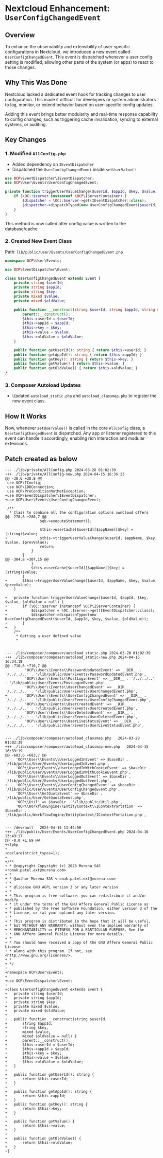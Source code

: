 # Nextcloud Enhancement: `UserConfigChangedEvent`

## Overview

To enhance the observability and extensibility of user-specific configurations in Nextcloud, we introduced a new event called `UserConfigChangedEvent`. This event is dispatched whenever a user config setting is modified, allowing other parts of the system (or apps) to react to those changes.

## Why This Was Done

Nextcloud lacked a dedicated event hook for tracking changes to user configuration. This made it difficult for developers or system administrators to log, monitor, or extend behavior based on user-specific config updates.

Adding this event brings better modularity and real-time response capability to config changes, such as triggering cache invalidation, syncing to external systems, or auditing.

## Key Changes

### 1. Modified `AllConfig.php`

* Added dependency on `IEventDispatcher`
* Dispatched the `UserConfigChangedEvent` inside `setUserValue()`

```php
use OCP\EventDispatcher\IEventDispatcher;
use OCP\User\Events\UserConfigChangedEvent;

private function triggerUserValueChange($userId, $appId, $key, $value, $oldValue = null) {
    if (\OC::$server instanceof \OCP\IServerContainer) {
        $dispatcher = \OC::$server->get(IEventDispatcher::class);
        $dispatcher->dispatchTyped(new UserConfigChangedEvent($userId, $appId, $key, $value, $oldValue));
    }
}
```

This method is now called after config value is written to the database/cache.

### 2. Created New Event Class

Path: `lib/public/User/Events/UserConfigChangedEvent.php`

```php
namespace OCP\User\Events;

use OCP\EventDispatcher\Event;

class UserConfigChangedEvent extends Event {
    private string $userId;
    private string $appId;
    private string $key;
    private mixed $value;
    private mixed $oldValue;

    public function __construct(string $userId, string $appId, string $key, mixed $value, mixed $oldValue = null) {
        parent::__construct();
        $this->userId = $userId;
        $this->appId = $appId;
        $this->key = $key;
        $this->value = $value;
        $this->oldValue = $oldValue;
    }

    public function getUserId(): string { return $this->userId; }
    public function getAppId(): string { return $this->appId; }
    public function getKey(): string { return $this->key; }
    public function getValue() { return $this->value; }
    public function getOldValue() { return $this->oldValue; }
}
```

### 3. Composer Autoload Updates

* Updated `autoload_static.php` and `autoload_classmap.php` to register the new event class.

## How It Works

Now, whenever `setUserValue()` is called in the core `AllConfig` class, a `UserConfigChangedEvent` is dispatched. Any app or listener registered to this event can handle it accordingly, enabling rich interaction and modular extensions.


## Patch created as below

```
--- ./lib/private/AllConfig.php	2024-03-28 01:02:39
+++ ./lib/private/AllConfig-new.php	2024-04-15 16:36:23
@@ -38,6 +38,8 @@
 use OCP\IConfig;
 use OCP\IDBConnection;
 use OCP\PreConditionNotMetException;
+use OCP\EventDispatcher\IEventDispatcher;
+use OCP\User\Events\UserConfigChangedEvent;
 
 /**
  * Class to combine all the configuration options ownCloud offers
@@ -278,6 +280,7 @@
 				$qb->executeStatement();
 
 				$this->userCache[$userId][$appName][$key] = (string)$value;
+				$this->triggerUserValueChange($userId, $appName, $key, $value, $prevValue);
 				return;
 			}
 		}
@@ -304,8 +307,15 @@
 			}
 			$this->userCache[$userId][$appName][$key] = (string)$value;
 		}
+		$this->triggerUserValueChange($userId, $appName, $key, $value, $prevValue);
 	}
 
+	private function triggerUserValueChange($userId, $appId, $key, $value, $oldValue = null) {
+		if (\OC::$server instanceof \OCP\IServerContainer) {
+			$dispatcher = \OC::$server->get(IEventDispatcher::class);
+			$dispatcher->dispatchTyped(new UserConfigChangedEvent($userId, $appId, $key, $value, $oldValue));
+		}
+	}
 	/**
 	 * Getting a user defined value
 	 *


--- ./lib/composer/composer/autoload_static.php	2024-03-28 01:02:39
+++ ./lib/composer/composer/autoload_static-new.php	2024-04-15 16:34:18
@@ -710,6 +710,7 @@
         'OCP\\User\\Events\\PasswordUpdatedEvent' => __DIR__ . '/../../..' . '/lib/public/User/Events/PasswordUpdatedEvent.php',
         'OCP\\User\\Events\\PostLoginEvent' => __DIR__ . '/../../..' . '/lib/public/User/Events/PostLoginEvent.php',
         'OCP\\User\\Events\\UserChangedEvent' => __DIR__ . '/../../..' . '/lib/public/User/Events/UserChangedEvent.php',
+        'OCP\\User\\Events\\UserConfigChangedEvent' => __DIR__ . '/../../..' . '/lib/public/User/Events/UserConfigChangedEvent.php',
         'OCP\\User\\Events\\UserCreatedEvent' => __DIR__ . '/../../..' . '/lib/public/User/Events/UserCreatedEvent.php',
         'OCP\\User\\Events\\UserDeletedEvent' => __DIR__ . '/../../..' . '/lib/public/User/Events/UserDeletedEvent.php',
         'OCP\\User\\Events\\UserLiveStatusEvent' => __DIR__ . '/../../..' . '/lib/public/User/Events/UserLiveStatusEvent.php',


--- ./lib/composer/composer/autoload_classmap.php	2024-03-28 01:02:39
+++ ./lib/composer/composer/autoload_classmap-new.php	2024-04-15 16:33:19
@@ -683,6 +683,7 @@
     'OCP\\User\\Events\\UserLoggedInEvent' => $baseDir . '/lib/public/User/Events/UserLoggedInEvent.php',
     'OCP\\User\\Events\\UserLoggedInWithCookieEvent' => $baseDir . '/lib/public/User/Events/UserLoggedInWithCookieEvent.php',
     'OCP\\User\\Events\\UserLoggedOutEvent' => $baseDir . '/lib/public/User/Events/UserLoggedOutEvent.php',
+    'OCP\\User\\Events\\UserConfigChangedEvent' => $baseDir . '/lib/public/User/Events/UserConfigChangedEvent.php',
     'OCP\\User\\GetQuotaEvent' => $baseDir . '/lib/public/User/GetQuotaEvent.php',
     'OCP\\Util' => $baseDir . '/lib/public/Util.php',
     'OCP\\WorkflowEngine\\EntityContext\\IContextPortation' => $baseDir . '/lib/public/WorkflowEngine/EntityContext/IContextPortation.php',


--- /dev/null	2024-04-16 13:44:50
+++ ./lib/public/User/Events/UserConfigChangedEvent.php	2024-04-16 13:43:17
@@ -0,0 +1,69 @@
+<?php
+
+declare(strict_types=1);
+
+/**
+ * @copyright Copyright (c) 2023 Murena SAS <ronak.patel.ext@murena.com>
+ *
+ * @author Murena SAS <ronak.patel.ext@murena.com>
+ *
+ * @license GNU AGPL version 3 or any later version
+ *
+ * This program is free software: you can redistribute it and/or modify
+ * it under the terms of the GNU Affero General Public License as
+ * published by the Free Software Foundation, either version 3 of the
+ * License, or (at your option) any later version.
+ *
+ * This program is distributed in the hope that it will be useful,
+ * but WITHOUT ANY WARRANTY; without even the implied warranty of
+ * MERCHANTABILITY or FITNESS FOR A PARTICULAR PURPOSE. See the
+ * GNU Affero General Public License for more details.
+ *
+ * You should have received a copy of the GNU Affero General Public License
+ * along with this program. If not, see <http://www.gnu.org/licenses/>.
+ *
+ */
+
+namespace OCP\User\Events;
+
+use OCP\EventDispatcher\Event;
+
+class UserConfigChangedEvent extends Event {
+	private string $userId;
+	private string $appId;
+	private string $key;
+	private mixed $value;
+	private mixed $oldValue;
+
+	public function __construct(string $userId,
+		string $appId,
+		string $key,
+		mixed $value,
+		mixed $oldValue = null) {
+		parent::__construct();
+		$this->userId = $userId;
+		$this->appId = $appId;
+		$this->key = $key;
+		$this->value = $value;
+		$this->oldValue = $oldValue;
+	}
+
+	public function getUserId(): string {
+		return $this->userId;
+	}
+
+	public function getAppId(): string {
+		return $this->appId;
+	}
+	public function getKey(): string {
+		return $this->key;
+	}
+
+	public function getValue() {
+		return $this->value;
+	}
+
+	public function getOldValue() {
+		return $this->oldValue;
+	}
+}

```
